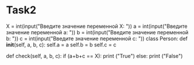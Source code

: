 # Task2

X = int(input("Введите значение переменной X: "))
a = int(input("Введите значение переменной a: "))
b = int(input("Введите значение переменной b: "))
c = int(input("Введите значение переменной c: "))
class Person:
    def __init__(self, a, b, c):
        self.a = a
        self.b = b
        self.c = c
        
   def check(self, a, b, c):
        if (a+b+c == X):
            print ("True")
        else:
            print ("False")
